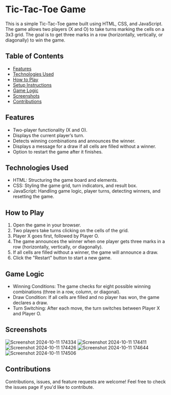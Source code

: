 # Tic-Tac-Toe Game
This is a simple Tic-Tac-Toe game built using HTML, CSS, and JavaScript. The game allows two players (X and O) to take turns marking the cells on a 3x3 grid. The goal is to get three marks in a row (horizontally, vertically, or diagonally) to win the game.

## Table of Contents
- [Features](#Features)
- [Technologies Used](#Technologies-Used)
- [How to Play](#How-to-Play)
- [Setup Instructions](#Setup-Instructions)
- [Game Logic](#Game-Logic)
- [Screenshots](#Screenshots)
- [Contributions](#Contributions)

## Features
- Two-player functionality (X and O).
- Displays the current player’s turn.
- Detects winning combinations and announces the winner.
- Displays a message for a draw if all cells are filled without a winner.
- Option to restart the game after it finishes.

## Technologies Used
- HTML: Structuring the game board and elements.
- CSS: Styling the game grid, turn indicators, and result box.
- JavaScript: Handling game logic, player turns, detecting winners, and resetting the game.

## How to Play
1. Open the game in your browser.
2. Two players take turns clicking on the cells of the grid.
3. Player X goes first, followed by Player O.
4. The game announces the winner when one player gets three marks in a row (horizontally, vertically, or diagonally).
5. If all cells are filled without a winner, the game will announce a draw.
6. Click the "Restart" button to start a new game.

## Game Logic
- Winning Conditions: The game checks for eight possible winning combinations (three in a row, column, or diagonal).
- Draw Condition: If all cells are filled and no player has won, the game declares a draw.
- Turn Switching: After each move, the turn switches between Player X and Player O.

## Screenshots
![Screenshot 2024-10-11 174334](https://github.com/user-attachments/assets/a07f6fe7-1f65-45ea-9ec5-86ad5a7ff93d)
![Screenshot 2024-10-11 174411](https://github.com/user-attachments/assets/063070c8-74d9-49c7-83e5-b04e4fcb97f9)
![Screenshot 2024-10-11 174426](https://github.com/user-attachments/assets/c9afdaab-34bc-4c23-9673-bdd82471231d)
![Screenshot 2024-10-11 174644](https://github.com/user-attachments/assets/bf417d7f-4ce9-479d-9470-85c652e3a0a0)
![Screenshot 2024-10-11 174506](https://github.com/user-attachments/assets/06a9e764-d60e-42f0-b9bd-94071a1a3a84)

## Contributions
Contributions, issues, and feature requests are welcome! Feel free to check the issues page if you'd like to contribute.

